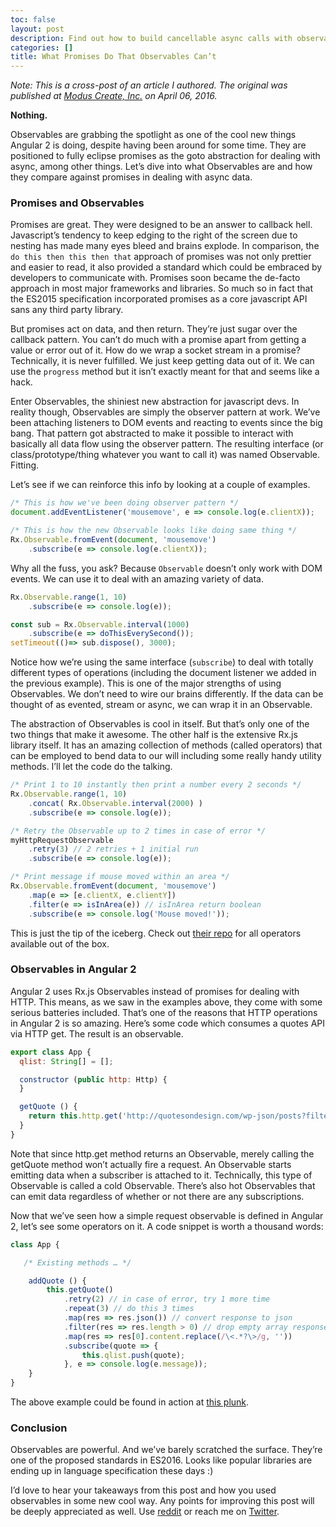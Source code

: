 ```yaml
---
toc: false
layout: post
description: Find out how to build cancellable async calls with observables
categories: []
title: What Promises Do That Observables Can’t
---
```

*Note: This is a cross-post of an article I authored. The original was published at [Modus Create, Inc.](http://moduscreate.com/observables-and-promises/) on April 06, 2016.*

**Nothing.**

Observables are grabbing the spotlight as one of the cool new things Angular 2 is doing, despite having been around for some time. They are positioned to fully eclipse promises as the goto abstraction for dealing with async, among other things. Let’s dive into what Observables are and how they compare against promises in dealing with async data.

### Promises and Observables

Promises are great. They were designed to be an answer to callback hell. Javascript’s tendency to keep edging to the right of the screen due to nesting has made many eyes bleed and brains explode. In comparison, the `do this then this then that` approach of promises was not only prettier and easier to read, it also provided a standard which could be embraced by developers to communicate with. Promises soon became the de-facto approach in most major frameworks and libraries. So much so in fact that the ES2015 specification incorporated promises as a core javascript API sans any third party library.

But promises act on data, and then return. They’re just sugar over the callback pattern. You can’t do much with a promise apart from getting a value or error out of it. How do we wrap a socket stream in a promise? Technically, it is never fulfilled. We just keep getting data out of it. We can use the `progress` method but it isn’t exactly meant for that and seems like a hack.

Enter Observables, the shiniest new abstraction for javascript devs. In reality though, Observables are simply the observer pattern at work. We’ve been attaching listeners to DOM events and reacting to events since the big bang. That pattern got abstracted to make it possible to interact with basically all data flow using the observer pattern. The resulting interface (or class/prototype/thing whatever you want to call it) was named Observable. Fitting.

Let’s see if we can reinforce this info by looking at a couple of examples.

```javascript
/* This is how we've been doing observer pattern */
document.addEventListener('mousemove', e => console.log(e.clientX));

/* This is how the new Observable looks like doing same thing */
Rx.Observable.fromEvent(document, 'mousemove')
    .subscribe(e => console.log(e.clientX));
```
Why all the fuss, you ask? Because `Observable` doesn’t only work with DOM events. We can use it to deal with an amazing variety of data.

```javascript
Rx.Observable.range(1, 10)
    .subscribe(e => console.log(e));

const sub = Rx.Observable.interval(1000)
    .subscribe(e => doThisEverySecond());
setTimeout(()=> sub.dispose(), 3000);
```

Notice how we’re using the same interface (`subscribe`) to deal with totally different types of operations (including the document listener we added in the previous example). This is one of the major strengths of using Observables. We don’t need to wire our brains differently. If the data can be thought of as evented, stream or async, we can wrap it in an Observable.

The abstraction of Observables is cool in itself. But that’s only one of the two things that make it awesome. The other half is the extensive Rx.js library itself. It has an amazing collection of methods (called operators) that can be employed to bend data to our will including some really handy utility methods. I’ll let the code do the talking.

```javascript
/* Print 1 to 10 instantly then print a number every 2 seconds */
Rx.Observable.range(1, 10)
    .concat( Rx.Observable.interval(2000) )
    .subscribe(e => console.log(e));

/* Retry the Observable up to 2 times in case of error */
myHttpRequestObservable
    .retry(3) // 2 retries + 1 initial run
    .subscribe(e => console.log(e));

/* Print message if mouse moved within an area */
Rx.Observable.fromEvent(document, 'mousemove')
    .map(e => [e.clientX, e.clientY])
    .filter(e => isInArea(e)) // isInArea return boolean
    .subscribe(e => console.log('Mouse moved!'));
```

This is just the tip of the iceberg. Check out [their repo](https://github.com/Reactive-Extensions/RxJS/blob/master/doc/api/core/observable.md) for all operators available out of the box.

### Observables in Angular 2

Angular 2 uses Rx.js Observables instead of promises for dealing with HTTP. This means, as we saw in the examples above, they come with some serious batteries included. That’s one of the reasons that HTTP operations in Angular 2 is so amazing. Here’s some code which consumes a quotes API via HTTP get. The result is an observable.

```javascript
export class App {
  qlist: String[] = [];

  constructor (public http: Http) {
  }

  getQuote () {
    return this.http.get('http://quotesondesign.com/wp-json/posts?filter[orderby]=rand&filter[posts_per_page]=1');
  }
}
```

Note that since http.get method returns an Observable, merely calling the getQuote method won’t actually fire a request. An Observable starts emitting data when a subscriber is attached to it. Technically, this type of Observable is called a cold Observable. There’s also hot Observables that can emit data regardless of whether or not there are any subscriptions.

Now that we’ve seen how a simple request observable is defined in Angular 2, let’s see some operators on it. A code snippet is worth a thousand words:

```javascript
class App {

   /* Existing methods … */

    addQuote () {
        this.getQuote()
            .retry(2) // in case of error, try 1 more time
            .repeat(3) // do this 3 times
            .map(res => res.json()) // convert response to json
            .filter(res => res.length > 0) // drop empty array responses
            .map(res => res[0].content.replace(/\<.*?\>/g, ''))
            .subscribe(quote => {
                this.qlist.push(quote);
            }, e => console.log(e.message));
    }
}
```

The above example could be found in action at [this plunk](http://plnkr.co/edit/XiMzik?p=preview).

### Conclusion

Observables are powerful. And we’ve barely scratched the surface. They’re one of the proposed standards in ES2016. Looks like popular libraries are ending up in language specification these days :)

I’d love to hear your takeaways from this post and how you used observables in some new cool way. Any points for improving this post will be deeply appreciated as well. Use [reddit](https://www.reddit.com/r/Angular2/comments/4dmpd9/what_promises_do_that_observables_cant/) or reach me on [Twitter](https://twitter.com/akshagrwl).
